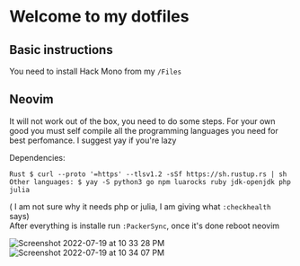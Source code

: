 # Welcome to my dotfiles

## Basic instructions 
You need to install Hack Mono from my `/Files`

## Neovim
It will not work out of the box, you need to do some steps.
For your own good you must self compile all the programming languages you need for best perfomance.
I suggest yay if you're lazy

Dependencies: <br>

```shell
Rust $ curl --proto '=https' --tlsv1.2 -sSf https://sh.rustup.rs | sh 
Other languages: $ yay -S python3 go npm luarocks ruby jdk-openjdk php julia
```
( I am not sure why it needs php or julia, I am giving what `:checkhealth` says) <br>
After everything is installe run `:PackerSync`, once it's done reboot neovim


![Screenshot 2022-07-19 at 10 33 28 PM](https://user-images.githubusercontent.com/30930688/179842099-584f9ecd-cba3-486e-9814-aae06f32ad40.png)
![Screenshot 2022-07-19 at 10 34 07 PM](https://user-images.githubusercontent.com/30930688/179842115-1dc2ba6f-9a3d-4e51-a7da-29a8659574d0.png)

